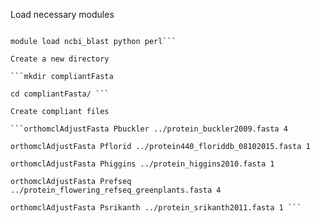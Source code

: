  Load necessary modules
 
 ```module load orthomcl
 
 module load ncbi_blast python perl```
 
 Create a new directory
 
 ```mkdir compliantFasta
 
 cd compliantFasta/ ```
 
 Create compliant files
 
 ```orthomclAdjustFasta Pbuckler ../protein_buckler2009.fasta 4
 
 orthomclAdjustFasta Pflorid ../protein440_floriddb_08102015.fasta 1
 
 orthomclAdjustFasta Phiggins ../protein_higgins2010.fasta 1
 
 orthomclAdjustFasta Prefseq ../protein_flowering_refseq_greenplants.fasta 4
 
 orthomclAdjustFasta Psrikanth ../protein_srikanth2011.fasta 1 ```
 
